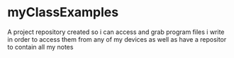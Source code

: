 # myClassExamples
A project repository created so i can access and grab program files i write in order to access them from any of my devices
as well as have a repositor to contain all my notes
